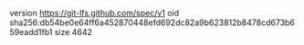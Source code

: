 version https://git-lfs.github.com/spec/v1
oid sha256:db54be0e64ff6a452870448efd692dc82a9b623812b8478cd673b659eadd1fb1
size 4642
